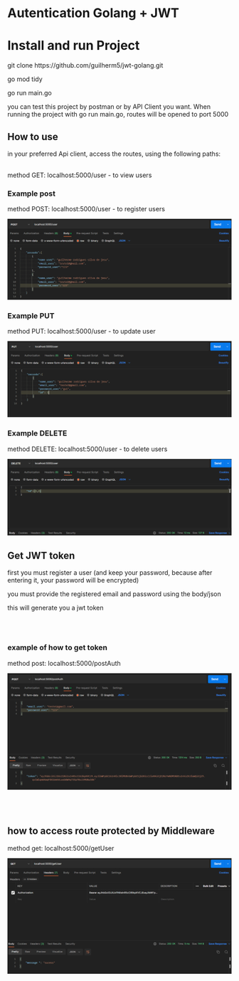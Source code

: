 # Autentication Golang + JWT 

<h1> Install and run Project </h1>
<p>git clone https://github.com/guilherm5/jwt-golang.git</p>
<p>go mod tidy</p>
<p>go run main.go</p>
<p>you can test this project by postman or by API Client you want. When running the project with go run main.go, routes will be opened to port 5000</p>

<h2>How to use</h2>

in your preferred Api client, access the routes, using the following paths:
<br> <br>

<p>method GET: localhost:5000/user - to view users</p>
<h3>Example post</h3>
<p>method POST: localhost:5000/user - to register users</p>
<img src="./img/post-user.png" alt="how to post user">

<h3>Example PUT</h3>
<p>method PUT: localhost:5000/user - to update user</p>
<img src="./img/put-user.png" alt="how to put user">

<h3>Example DELETE</h3>
<p>method DELETE: localhost:5000/user - to delete users</p>
<img src="./img/delete-user.png" alt="how to delete user">




<h2>Get JWT token</h2>

<p>first you must register a user (and keep your password, because after entering it, your password will be encrypted)

you must provide the registered email and password using the body/json

this will generate you a jwt token</p>

<br> <br>
<h3>example of how to get token</h3>
<p>method post: localhost:5000/postAuth</p>
<img src="./img/jwt-user.png" alt="how to jwt user">

<br> <br>

<h2>how to access route protected by Middleware</h2>

<p>method get: localhost:5000/getUser</p>
<img src="./img/get-user-middleware.png" alt="how to get user">

